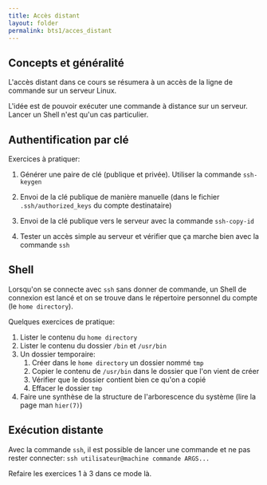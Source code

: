 ```yaml
---
title: Accès distant
layout: folder
permalink: bts1/acces_distant
---
```


## Concepts et généralité

L'accès distant dans ce cours se résumera à un accès de la ligne de
commande sur un serveur Linux.

L'idée est de pouvoir exécuter une commande à distance sur un
serveur. Lancer un Shell n'est qu'un cas particulier.

## Authentification par clé

Exercices à pratiquer:

1. Générer une paire de clé (publique et privée). Utiliser la commande
   `ssh-keygen`

2. Envoi de la clé publique de manière manuelle (dans le fichier
   `.ssh/authorized_keys` du compte destinataire)

3. Envoi de la clé publique vers le serveur avec la commande `ssh-copy-id`

4. Tester un accès simple au serveur et vérifier que ça marche bien avec la
   commande `ssh`

## Shell

Lorsqu'on se connecte avec `ssh` sans donner de commande, un Shell de
connexion est lancé et on se trouve dans le répertoire personnel du compte
(le `home directory`).

Quelques exercices de pratique:

1. Lister le contenu du `home directory`
2. Lister le contenu du dossier `/bin` et `/usr/bin`
3. Un dossier temporaire:
   1. Créer dans le `home directory` un dossier nommé `tmp`
   2. Copier le contenu de `/usr/bin` dans le dossier que l'on vient de
      créer
   3. Vérifier que le dossier contient bien ce qu'on a copié
   4. Effacer le dossier `tmp`
4. Faire une synthèse de la structure de l'arborescence du système (lire la
   page man `hier(7)`)

## Exécution distante

Avec la commande `ssh`, il est possible de lancer une commande et ne pas
rester connecter: `ssh utilisateur@machine commande ARGS...`

Refaire les exercices 1 à 3 dans ce mode là.
